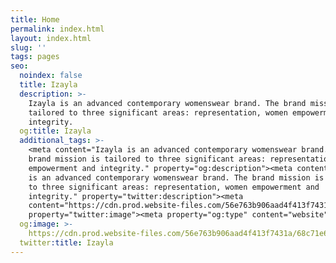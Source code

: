 ```yaml
---
title: Home
permalink: index.html
layout: index.html
slug: ''
tags: pages
seo:
  noindex: false
  title: Izayla
  description: >-
    Izayla is an advanced contemporary womenswear brand. The brand mission is
    tailored to three significant areas: representation, women empowerment and
    integrity.
  og:title: Izayla
  additional_tags: >-
    <meta content="Izayla is an advanced contemporary womenswear brand. The
    brand mission is tailored to three significant areas: representation, women
    empowerment and integrity." property="og:description"><meta content="Izayla
    is an advanced contemporary womenswear brand. The brand mission is tailored
    to three significant areas: representation, women empowerment and
    integrity." property="twitter:description"><meta
    content="https://cdn.prod.website-files.com/56e763b906aad4f413f7431a/68c71e6c36759b329456848b_izayla.home.jpg"
    property="twitter:image"><meta property="og:type" content="website">
  og:image: >-
    https://cdn.prod.website-files.com/56e763b906aad4f413f7431a/68c71e6c36759b329456848b_izayla.home.jpg
  twitter:title: Izayla
---
```



